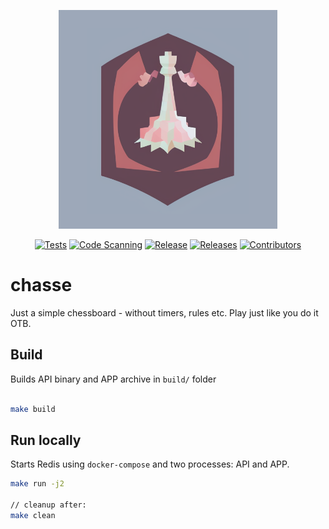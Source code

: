 <p align="center">
 <img src="misc/img/logo2.png" width="350">
</p>
<div align="center">

  <a href="">![Tests](https://github.com/leonidasdeim/app-chessboard/actions/workflows/go.yml/badge.svg)</a>
  <a href="">![Code Scanning](https://github.com/leonidasdeim/app-chessboard/actions/workflows/codeql.yml/badge.svg)</a>
  <a href="">![Release](https://badgen.net/github/release/leonidasdeim/app-chessboard/)</a>
  <a href="">![Releases](https://badgen.net/github/releases/leonidasdeim/app-chessboard)</a>
  <a href="">![Contributors](https://badgen.net/github/contributors/leonidasdeim/app-chessboard)</a>
  
</div>

# chasse

Just a simple chessboard - without timers, rules etc. Play just like you do it OTB.

## Build

Builds API binary and APP archive in `build/` folder

```bash

make build
```

## Run locally

Starts Redis using `docker-compose` and two processes: API and APP.

```bash
make run -j2

// cleanup after:
make clean
```
